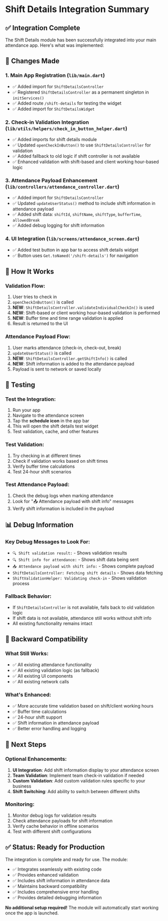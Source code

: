 # Shift Details Integration Summary

## ✅ **Integration Complete**

The Shift Details module has been successfully integrated into your main attendance app. Here's what was implemented:

## 🔧 **Changes Made**

### 1. **Main App Registration** (`lib/main.dart`)
- ✅ Added import for `ShiftDetailsController`
- ✅ Registered `ShiftDetailsController` as a permanent singleton in `initServices()`
- ✅ Added route `/shift-details` for testing the widget
- ✅ Added import for `ShiftDetailsWidget`

### 2. **Check-in Validation Integration** (`lib/utils/helpers/check_in_button_helper.dart`)
- ✅ Added imports for shift details module
- ✅ Updated `openCheckInButton()` to use `ShiftDetailsController` for validation
- ✅ Added fallback to old logic if shift controller is not available
- ✅ Enhanced validation with shift-based and client working hour-based logic

### 3. **Attendance Payload Enhancement** (`lib/controllers/attendance_controller.dart`)
- ✅ Added import for `ShiftDetailsController`
- ✅ Updated `updateUserStatus()` method to include shift information in attendance payload
- ✅ Added shift data: `shiftId`, `shiftName`, `shiftType`, `bufferTime`, `allowedBreak`
- ✅ Added debug logging for shift information

### 4. **UI Integration** (`lib/screens/attendance_screen.dart`)
- ✅ Added test button in app bar to access shift details widget
- ✅ Button uses `Get.toNamed('/shift-details')` for navigation

## 🎯 **How It Works**

### **Validation Flow:**
1. User tries to check in
2. `openCheckInButton()` is called
3. **NEW**: `ShiftDetailsController.validateIndividualCheckIn()` is used
4. **NEW**: Shift-based or client working hour-based validation is performed
5. **NEW**: Buffer time and time range validation is applied
6. Result is returned to the UI

### **Attendance Payload Flow:**
1. User marks attendance (check-in, check-out, break)
2. `updateUserStatus()` is called
3. **NEW**: `ShiftDetailsController.getShiftInfo()` is called
4. **NEW**: Shift information is added to the attendance payload
5. Payload is sent to network or saved locally

## 🧪 **Testing**

### **Test the Integration:**
1. Run your app
2. Navigate to the attendance screen
3. Tap the **schedule icon** in the app bar
4. This will open the shift details test widget
5. Test validation, cache, and other features

### **Test Validation:**
1. Try checking in at different times
2. Check if validation works based on shift times
3. Verify buffer time calculations
4. Test 24-hour shift scenarios

### **Test Attendance Payload:**
1. Check the debug logs when marking attendance
2. Look for "📤 Attendance payload with shift info" messages
3. Verify shift information is included in the payload

## 📊 **Debug Information**

### **Key Debug Messages to Look For:**
- `🔍 Shift validation result:` - Shows validation results
- `🔍 Shift info for attendance:` - Shows shift data being sent
- `📤 Attendance payload with shift info:` - Shows complete payload
- `ShiftDetailsController: Fetching shift details` - Shows data fetching
- `ShiftValidationHelper: Validating check-in` - Shows validation process

### **Fallback Behavior:**
- If `ShiftDetailsController` is not available, falls back to old validation logic
- If shift data is not available, attendance still works without shift info
- All existing functionality remains intact

## 🔄 **Backward Compatibility**

### **What Still Works:**
- ✅ All existing attendance functionality
- ✅ All existing validation logic (as fallback)
- ✅ All existing UI components
- ✅ All existing network calls

### **What's Enhanced:**
- ✅ More accurate time validation based on shift/client working hours
- ✅ Buffer time calculations
- ✅ 24-hour shift support
- ✅ Shift information in attendance payload
- ✅ Better error handling and logging

## 🚀 **Next Steps**

### **Optional Enhancements:**
1. **UI Integration**: Add shift information display to your attendance screen
2. **Team Validation**: Implement team check-in validation if needed
3. **Custom Validation**: Add custom validation rules specific to your business
4. **Shift Switching**: Add ability to switch between different shifts

### **Monitoring:**
1. Monitor debug logs for validation results
2. Check attendance payloads for shift information
3. Verify cache behavior in offline scenarios
4. Test with different shift configurations

## ✅ **Status: Ready for Production**

The integration is complete and ready for use. The module:
- ✅ Integrates seamlessly with existing code
- ✅ Provides enhanced validation
- ✅ Includes shift information in attendance data
- ✅ Maintains backward compatibility
- ✅ Includes comprehensive error handling
- ✅ Provides detailed debugging information

**No additional setup required!** The module will automatically start working once the app is launched. 
